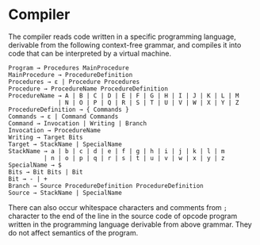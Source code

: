 # Compiler
The compiler reads code written in a specific programming language, derivable from the following context-free grammar, 
and compiles it into code that can be interpreted by a virtual machine.

    Program → Procedures MainProcedure
    MainProcedure → ProcedureDefinition
    Procedures → ε | Procedure Procedures
    Procedure → ProcedureName ProcedureDefinition
    ProcedureName → A | B | C | D | E | F | G | H | I | J | K | L | M
                  | N | O | P | Q | R | S | T | U | V | W | X | Y | Z
    ProcedureDefinition → { Commands }
    Commands → ε | Command Commands
    Command → Invocation | Writing | Branch
    Invocation → ProcedureName
    Writing → Target Bits
    Target → StackName | SpecialName
    StackName → a | b | c | d | e | f | g | h | i | j | k | l | m
              | n | o | p | q | r | s | t | u | v | w | x | y | z
    SpecialName → $
    Bits → Bit Bits | Bit
    Bit → - | +
    Branch → Source ProcedureDefinition ProcedureDefinition
    Source → StackName | SpecialName

There can also occur whitespace characters and comments from `;` character to the end of the line in the source code of
opcode program written in the programming language derivable from above grammar. They do not affect semantics of the program.
